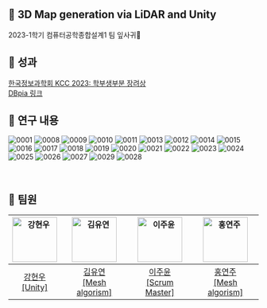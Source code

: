 ## 🌿 3D Map generation via LiDAR and Unity
2023-1학기 컴퓨터공학종합설계1 팀 잎사귀🌿 

## 🌿 성과
[한국정보과학회 KCC 2023: 학부생부분 장려상](https://www.kiise.or.kr/academy/board/academyNewsView.fa?MENU_ID=080100&sch_add_bd=%ED%95%99%ED%9A%8C%EC%86%8C%EC%8B%9D&NUM=2432) <br>
[DBpia 링크](https://www.dbpia.co.kr/journal/articleDetail?nodeId=NODE11488590&nodeId=NODE11488590&medaTypeCode=185005&isPDFSizeAllowed=true&locale=ko&articleTitle=%ED%9A%A8%EC%9C%A8%EC%A0%81%EC%9D%B8+3D+%EB%A9%94%EC%89%AC+%EC%83%9D%EC%84%B1%EC%9D%84+%EC%9C%84%ED%95%9C+DBSCAN%EC%9D%84+%EC%9D%B4%EC%9A%A9%ED%95%9C+%EC%84%B8%EA%B7%B8%EB%A9%98%ED%85%8C%EC%9D%B4%EC%85%98+%EB%B0%8F+%EA%B0%9D%EC%B2%B4%EB%B3%84+%EB%B3%91%EB%A0%AC%EC%B2%98%EB%A6%AC+%EB%B0%A9%EB%B2%95+%EC%97%B0%EA%B5%AC&articleTitleEn=A+study+of+object-specific+parallel+processing+methods+and+segmentation+using+DBSCAN+for+efficient+3D+mesh+generation&language=ko_KR&hasTopBanner=true) <br>
 
<!--
[KCC2023_출판용논문.pdf](https://github.com/CSID-DGU/2023-01-CECD2-1/files/12582398/KCC2023_.pdf)
--->

## 🌿 연구 내용
![0001](https://github.com/CSID-DGU/2023-01-CECD2-1/assets/23547185/b36eb8c7-7e52-46fa-ad0f-174b21404bf5)
![0008](https://github.com/CSID-DGU/2023-01-CECD2-1/assets/23547185/82f90190-c5b7-43b4-bcd7-d2fef53d3ccd)
![0009](https://github.com/CSID-DGU/2023-01-CECD2-1/assets/23547185/13165d42-70fc-498d-94a0-5a33c3419c90)
![0010](https://github.com/CSID-DGU/2023-01-CECD2-1/assets/23547185/dcef3edc-2d02-42dd-94a3-cb7e60b86075)
![0011](https://github.com/CSID-DGU/2023-01-CECD2-1/assets/23547185/f3faaf8c-d367-4aa6-817f-c1264e36e3a0)
![0013](https://github.com/CSID-DGU/2023-01-CECD2-1/assets/23547185/75216ccd-e9a1-40c1-b023-37a9dc71f89c)
![0012](https://github.com/CSID-DGU/2023-01-CECD2-1/assets/23547185/5c366c0d-ba66-4caf-bb8f-351ada01a4c8)
![0014](https://github.com/CSID-DGU/2023-01-CECD2-1/assets/23547185/f38017b9-5a20-45a5-95e7-fe066ecd1cb1)
![0015](https://github.com/CSID-DGU/2023-01-CECD2-1/assets/23547185/671a3f60-2580-4b64-b7cf-60d1c9d8e584)
![0016](https://github.com/CSID-DGU/2023-01-CECD2-1/assets/23547185/b3e0d13d-322e-49e9-bb3b-5260736cdd11)
![0017](https://github.com/CSID-DGU/2023-01-CECD2-1/assets/23547185/d3b3752b-2053-427b-b078-305a10f3eee4)
![0018](https://github.com/CSID-DGU/2023-01-CECD2-1/assets/23547185/dbde31b0-b01b-42eb-b1a8-bfe794d5b715)
![0019](https://github.com/CSID-DGU/2023-01-CECD2-1/assets/23547185/a572e7ca-ec16-46f2-bc98-3965993efc7a)
![0020](https://github.com/CSID-DGU/2023-01-CECD2-1/assets/23547185/eadfcd4b-6210-44d0-88e1-c8e8bdf913c4)
![0021](https://github.com/CSID-DGU/2023-01-CECD2-1/assets/23547185/52db8f31-7e68-47f4-be9b-d60734038ec8)
![0022](https://github.com/CSID-DGU/2023-01-CECD2-1/assets/23547185/5434c478-a1b4-4f23-b2cf-6db1ac473260)
![0023](https://github.com/CSID-DGU/2023-01-CECD2-1/assets/23547185/905fc9de-b2a3-491e-ba4a-473df803d3e9)
![0024](https://github.com/CSID-DGU/2023-01-CECD2-1/assets/23547185/32863223-c8d8-4be1-80cf-a3015a65da0f)
![0025](https://github.com/CSID-DGU/2023-01-CECD2-1/assets/23547185/f757cd9f-d2e5-46b7-a436-2512f3d3a8d9)
![0026](https://github.com/CSID-DGU/2023-01-CECD2-1/assets/23547185/8b5cb60f-8bde-41f3-8910-1b4bf28c082f)
![0027](https://github.com/CSID-DGU/2023-01-CECD2-1/assets/23547185/144d61d1-157d-449f-bbe8-58886d03c1d9)
![0029](https://github.com/CSID-DGU/2023-01-CECD2-1/assets/23547185/985352e7-92bf-44c8-88ba-758ee814dd9e)
![0028](https://github.com/CSID-DGU/2023-01-CECD2-1/assets/23547185/00724361-0829-4c86-a8d9-c97008efe4cc)

<br/>

## 🌿 팀원
| <img src="https://avatars.githubusercontent.com/u/23547185?v=4" width=90px alt="강현우"/>  | <img src="https://avatars.githubusercontent.com/u/71203852?v=4" width=90px alt="김유연"/>  | <img src="https://avatars.githubusercontent.com/u/68751201?v=4" width=90px alt="이주윤"/>  | <img src="https://avatars.githubusercontent.com/u/94609651?v=4" width=90px alt="홍연주"/>   | 
| :-----: | :-----: | :-----: | :-----: |
| [강현우<br>[Unity]](https://github.com/khwoowoo) | [김유연<br>[Mesh algorism]](https://github.com/Yuyeon-Kim)  | [이주윤<br>[Scrum Master]](https://github.com/Jo0Yo0n) | [홍연주<br>[Mesh algorism]](https://github.com/lightorange0v0) | 

<br/>

